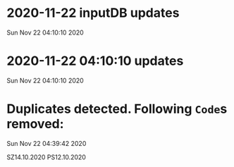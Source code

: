 
# 2020-11-22 inputDB updates 
 Sun Nov 22 04:10:10 2020 


# 2020-11-22 04:10:10 updates 
 Sun Nov 22 04:10:10 2020 


# Duplicates detected. Following `Code`s removed: 
 Sun Nov 22 04:39:42 2020 

SZ14.10.2020
PS12.10.2020